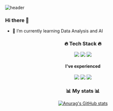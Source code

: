 ![header](https://capsule-render.vercel.app/api?type=waving&color=auto&height=165&section=header&text=Teajun%20Youn&fontSize=80&fontAlign=60)
### Hi there 👋
- 🌱 I’m currently learning Data Analysis and AI
<div align='center'>


<h3>🔥 Tech Stack 🔥 </h3>
<img src="https://img.shields.io/badge/python%20-3776AB.svg?&style=flat-square&logo=python&logoColor=white"/>
<img src="https://img.shields.io/badge/Jupyter%20-%23F37626.svg?&style=flat-square&logo=Jupyter&logoColor=white" />
<img src="https://img.shields.io/badge/C%23-A8B9CC?style=flat-square&logo=Csharp&logoColor=white"/>



<h4>I've experienced</h4>
<img src ="https://img.shields.io/badge/MySQL-4479A1.svg?&style=flat-square&logo=mysql&logoColor=white"/>
<img src="https://img.shields.io/badge/Firebase-FFCA28?style=flat-square&logo=Firebase&logoColor=white"/>
<img src="https://img.shields.io/badge/Docker%20-2496ED.svg?&style=flat-square&logo=Docker&logoColor=white"/>

<h3>📊 My stats 📊</h3>

[![Anurag's GitHub stats](https://github-readme-stats.vercel.app/api?username=ta1231&hide=stars&count_private=true&show_icons=true&theme=buefy)](https://github.com/anuraghazra/github-readme-stats) 
</div>
